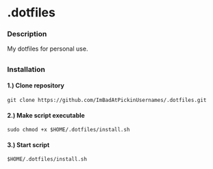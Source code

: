# .dotfiles

### Description

My dotfiles for personal use.

##

### Installation

#### 1.) Clone repository

```shell
git clone https://github.com/ImBadAtPickinUsernames/.dotfiles.git
```
#### 2.) Make script executable
```shell
sudo chmod +x $HOME/.dotfiles/install.sh
```
#### 3.) Start script
```shell
$HOME/.dotfiles/install.sh

```